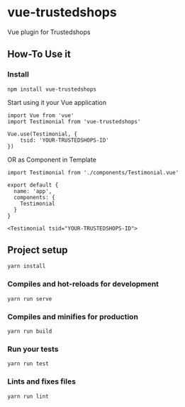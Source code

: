 # vue-trustedshops

Vue plugin for Trustedshops

## How-To Use it

### Install

    npm install vue-trustedshops

Start using it your Vue application

    import Vue from 'vue'
    import Testimonial from 'vue-trustedshops'

    Vue.use(Testimonial, {
        tsid: 'YOUR-TRUSTEDSHOPS-ID'
    })

OR as Component in Template

    import Testimonial from './components/Testimonial.vue'

    export default {
      name: 'app',
      components: {
        Testimonial
      }
    }

    <Testimonial tsid="YOUR-TRUSTEDSHOPS-ID">


## Project setup
```
yarn install
```

### Compiles and hot-reloads for development
```
yarn run serve
```

### Compiles and minifies for production
```
yarn run build
```

### Run your tests
```
yarn run test
```

### Lints and fixes files
```
yarn run lint
```

